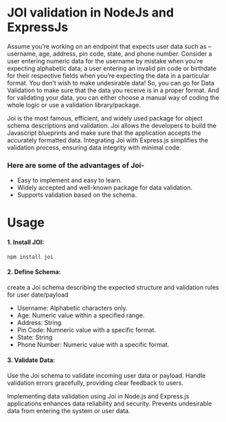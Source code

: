 # JOI validation in NodeJs and ExpressJs
Assume you’re working on an endpoint that expects user data such as – username, age, address, pin code, state, and phone number. Consider a user entering numeric data for the username by mistake when you’re expecting alphabetic data; a user entering an invalid pin code or birthdate for their respective fields when you’re expecting the data in a particular format. You don’t wish to make undesirable data! So, you can go for Data Validation to make sure that the data you receive is in a proper format. And for validating your data, you can either choose a manual way of coding the whole logic or use a validation library/package.

Joi is the most famous, efficient, and widely used package for object schema descriptions and validation. Joi allows the developers to build the Javascript blueprints and make sure that the application accepts the accurately formatted data. Integrating Joi with Express.js simplifies the validation process, ensuring data integrity with minimal code.

### Here are some of the advantages of Joi-

* Easy to implement and easy to learn.
* Widely accepted and well-known package for data validation.
* Supports validation based on the schema.

# Usage
#### 1. Install JOI:
```
npm install joi
```
#### 2. Define Schema:
create a Joi schema describing the expected structure and validation rules for user date/payload
* Username: Alphabetic characters only.
* Age: Numeric value within a specified range.
* Address: String
* Pin Code: Numneric value with a specific format.
* State: String
* Phone Number: Numeric value with a specific format.
#### 3. Validate Data:
Use the Joi schema to validate incoming user data or payload. Handle validation errors gracefully, providing clear feedback to users.

Implementing data validation using Joi in Node.js and Express.js applications enhances data reliability and security. Prevents undesirable data from entering the system or user data.
